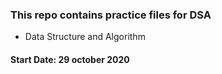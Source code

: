 ### This repo contains practice files for DSA
- Data Structure and Algorithm


#### Start Date: 29 october 2020
